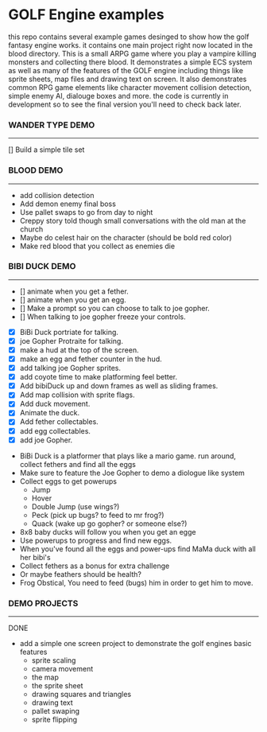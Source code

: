 
# GOLF Engine examples
this repo contains several example games desinged to show how the golf fantasy engine works. it contains one main project right now located in the blood directory.
This is a small ARPG game where you play a vampire killing monsters and collecting there blood. It demonstrates a simple ECS system as well as many of the features
of the GOLF engine including things like sprite sheets, map files and drawing text on screen. It also demonstrates common RPG game elements like character movement
collision detection, simple enemy AI, dialouge boxes and more. the code is currently in development so to see the final version you'll need to check back later.

### WANDER TYPE DEMO
---
[] Build a simple tile set

### BLOOD DEMO
---
* add collision detection
* Add demon enemy final boss
* Use pallet swaps to go from day to night
* Creppy story told though small conversations with the old man at the church
* Maybe do celest hair on the character (should be bold red color)
* Make red blood that you collect as enemies die

### BIBI DUCK DEMO
---
* [] animate when you get a fether.
* [] animate when you get an egg.
* [] Make a prompt so you can choose to talk to joe gopher.
* [] When talking to joe gopher freeze your controls.
* [x] BiBi Duck portriate for talking.
* [x] joe Gopher Protraite for talking.
* [x] make a hud at the top of the screen.
* [x] make an egg and fether counter in the hud.
* [x] add talking joe Gopher sprites.
* [x] add coyote time to make platforming feel better.
* [x] Add bibiDuck up and down frames as well as sliding frames.
* [x] Add map collision with sprite flags.
* [x] Add duck movement.
* [x] Animate the duck.
* [x] Add fether collectables.
* [x] add egg collectables.
* [x] add joe Gopher.

* BiBi Duck is a platformer that plays like a mario game. run around, collect fethers and find all the eggs
* Make sure to feature the Joe Gopher to demo a diologue like system
* Collect eggs to get powerups
    * Jump
    * Hover
    * Double Jump (use wings?)
    * Peck (pick up bugs? to feed to mr frog?)
    * Quack (wake up go gopher? or someone else?)
* 8x8 baby ducks will follow you when you get an egge
* Use powerups to progress and find new eggs.
* When you've found all the eggs and power-ups find MaMa duck with all her bibi's
* Collect fethers as a bonus for extra challenge
* Or maybe feathers should be health?
* Frog Obstical, You need to feed (bugs) him in order to get him to move.

### DEMO PROJECTS
---
DONE

* add a simple one screen project to demonstrate the golf engines basic features
    * sprite scaling
    * camera movement
    * the map
    * the sprite sheet
    * drawing squares and triangles
    * drawing text
    * pallet swaping
    * sprite flipping